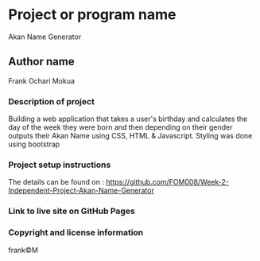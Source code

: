 # Project or program name
Akan Name Generator

## Author name
Frank Ochari Mokua

### Description of project
Building a web application that takes a user's birthday and calculates the day of 
the week they were born and then depending on their gender outputs their Akan Name using
CSS, HTML & Javascript. Styling was done using bootstrap

### Project setup instructions
The details can be found on : https://github.com/FOM008/Week-2-Independent-Project-Akan-Name-Generator

### Link to live site on GitHub Pages


### Copyright and license information
frank©M